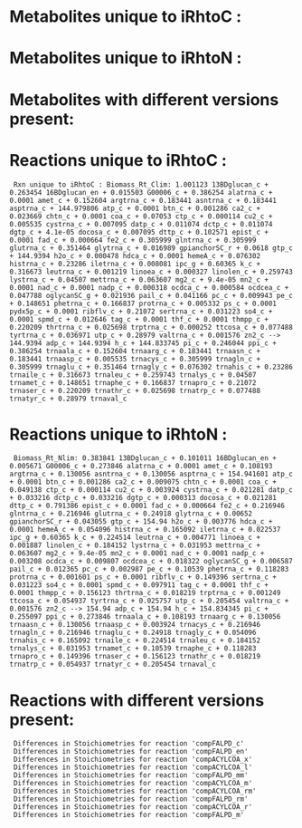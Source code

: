 # Metabolites unique to iRhtoC :

# Metabolites unique to iRhtoN :

# Metabolites with different versions present:

# Reactions unique to iRhtoC :
	 Rxn unique to iRhtoC : Biomass_Rt_Clim: 1.001123 13BDglucan_c + 0.263454 16BDglucan_en + 0.015503 G00006_c + 0.386254 alatrna_c + 0.0001 amet_c + 0.152604 argtrna_c + 0.183441 asntrna_c + 0.183441 asptrna_c + 144.979806 atp_c + 0.0001 btn_c + 0.001286 ca2_c + 0.023669 chtn_c + 0.0001 coa_c + 0.07053 ctp_c + 0.000114 cu2_c + 0.005535 cystrna_c + 0.007095 datp_c + 0.011074 dctp_c + 0.011074 dgtp_c + 4.1e-05 docosa_c + 0.007095 dttp_c + 0.102571 epist_c + 0.0001 fad_c + 0.000664 fe2_c + 0.305999 glntrna_c + 0.305999 glutrna_c + 0.351464 glytrna_c + 0.016989 gpianchorSC_r + 0.0618 gtp_c + 144.9394 h2o_c + 0.000478 hdca_c + 0.0001 hemeA_c + 0.076302 histrna_c + 0.23286 iletrna_c + 0.008081 ipc_g + 0.60365 k_c + 0.316673 leutrna_c + 0.001219 linoea_c + 0.000327 linolen_c + 0.259743 lystrna_c + 0.04507 mettrna_c + 0.063607 mg2_c + 9.4e-05 mn2_c + 0.0001 nad_c + 0.0001 nadp_c + 0.000318 ocdca_c + 0.000584 ocdcea_c + 0.047788 oglycanSC_g + 0.021936 pail_c + 0.041166 pc_c + 0.009943 pe_c + 0.148651 phetrna_c + 0.166837 protrna_c + 0.005332 ps_c + 0.0001 pydx5p_c + 0.0001 ribflv_c + 0.21072 sertrna_c + 0.031223 so4_c + 0.0001 spmd_c + 0.012646 tag_c + 0.0001 thf_c + 0.0001 thmpp_c + 0.220209 thrtrna_c + 0.025698 trptrna_c + 0.000252 ttcosa_c + 0.077488 tyrtrna_c + 0.036971 utp_c + 0.28979 valtrna_c + 0.001576 zn2_c --> 144.9394 adp_c + 144.9394 h_c + 144.833745 pi_c + 0.246044 ppi_c + 0.386254 trnaala_c + 0.152604 trnaarg_c + 0.183441 trnaasn_c + 0.183441 trnaasp_c + 0.005535 trnacys_c + 0.305999 trnagln_c + 0.305999 trnaglu_c + 0.351464 trnagly_c + 0.076302 trnahis_c + 0.23286 trnaile_c + 0.316673 trnaleu_c + 0.259743 trnalys_c + 0.04507 trnamet_c + 0.148651 trnaphe_c + 0.166837 trnapro_c + 0.21072 trnaser_c + 0.220209 trnathr_c + 0.025698 trnatrp_c + 0.077488 trnatyr_c + 0.28979 trnaval_c

# Reactions unique to iRhtoN :
	 Biomass_Rt_Nlim: 0.383841 13BDglucan_c + 0.101011 16BDglucan_en + 0.005671 G00006_c + 0.273846 alatrna_c + 0.0001 amet_c + 0.108193 argtrna_c + 0.130056 asntrna_c + 0.130056 asptrna_c + 154.941601 atp_c + 0.0001 btn_c + 0.001286 ca2_c + 0.009075 chtn_c + 0.0001 coa_c + 0.049138 ctp_c + 0.000114 cu2_c + 0.003924 cystrna_c + 0.021281 datp_c + 0.033216 dctp_c + 0.033216 dgtp_c + 0.000313 docosa_c + 0.021281 dttp_c + 0.791386 epist_c + 0.0001 fad_c + 0.000664 fe2_c + 0.216946 glntrna_c + 0.216946 glutrna_c + 0.24918 glytrna_c + 0.00652 gpianchorSC_r + 0.043055 gtp_c + 154.94 h2o_c + 0.003776 hdca_c + 0.0001 hemeA_c + 0.054096 histrna_c + 0.165092 iletrna_c + 0.022537 ipc_g + 0.60365 k_c + 0.224514 leutrna_c + 0.004771 linoea_c + 0.001887 linolen_c + 0.184152 lystrna_c + 0.031953 mettrna_c + 0.063607 mg2_c + 9.4e-05 mn2_c + 0.0001 nad_c + 0.0001 nadp_c + 0.003208 ocdca_c + 0.009807 ocdcea_c + 0.018322 oglycanSC_g + 0.006587 pail_c + 0.012365 pc_c + 0.002987 pe_c + 0.10539 phetrna_c + 0.118283 protrna_c + 0.001601 ps_c + 0.0001 ribflv_c + 0.149396 sertrna_c + 0.031223 so4_c + 0.0001 spmd_c + 0.097911 tag_c + 0.0001 thf_c + 0.0001 thmpp_c + 0.156123 thrtrna_c + 0.018219 trptrna_c + 0.001249 ttcosa_c + 0.054937 tyrtrna_c + 0.025757 utp_c + 0.205454 valtrna_c + 0.001576 zn2_c --> 154.94 adp_c + 154.94 h_c + 154.834345 pi_c + 0.255097 ppi_c + 0.273846 trnaala_c + 0.108193 trnaarg_c + 0.130056 trnaasn_c + 0.130056 trnaasp_c + 0.003924 trnacys_c + 0.216946 trnagln_c + 0.216946 trnaglu_c + 0.24918 trnagly_c + 0.054096 trnahis_c + 0.165092 trnaile_c + 0.224514 trnaleu_c + 0.184152 trnalys_c + 0.031953 trnamet_c + 0.10539 trnaphe_c + 0.118283 trnapro_c + 0.149396 trnaser_c + 0.156123 trnathr_c + 0.018219 trnatrp_c + 0.054937 trnatyr_c + 0.205454 trnaval_c

# Reactions with different versions present:
	 Differences in Stoichiometries for reaction 'compFALPD_c'
	 Differences in Stoichiometries for reaction 'compFALPD_en'
	 Differences in Stoichiometries for reaction 'compACYLCOA_x'
	 Differences in Stoichiometries for reaction 'compACYLCOA_l'
	 Differences in Stoichiometries for reaction 'compFALPD_mm'
	 Differences in Stoichiometries for reaction 'compACYLCOA_m'
	 Differences in Stoichiometries for reaction 'compACYLCOA_rm'
	 Differences in Stoichiometries for reaction 'compFALPD_rm'
	 Differences in Stoichiometries for reaction 'compACYLCOA_r'
	 Differences in Stoichiometries for reaction 'compFALPD_m'